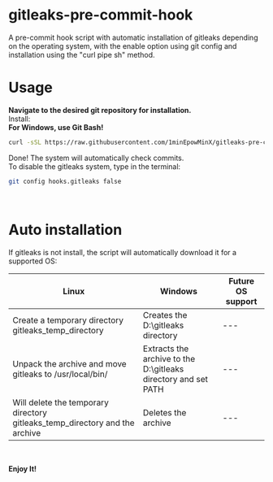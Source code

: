 # gitleaks-pre-commit-hook
A pre-commit hook script with automatic installation of gitleaks depending on the operating system, with the enable option using git config and installation using the "curl pipe sh" method.
# Usage  
**Navigate to the desired git repository for installation.**  
Install:  
**For Windows, use Git Bash!**
```sh
curl -sSL https://raw.githubusercontent.com/1minEpowMinX/gitleaks-pre-commit-hook/main/gitleaks-pre-commit.sh | sh
```
Done! The system will automatically check commits.  
To disable the gitleaks system, type in the terminal:  
```sh
git config hooks.gitleaks false
```
<br>

# Auto installation

If gitleaks is not install, the script will automatically download it for a supported OS:<br>  

| Linux | Windows | Future OS support |
| ----------- | ----------- | ----------- |
| Create a temporary directory gitleaks_temp_directory | Creates the D:\gitleaks directory | --- |
| Unpack the archive and move gitleaks to /usr/local/bin/ | Extracts the archive to the D:\gitleaks directory and set PATH | --- |
| Will delete the temporary directory gitleaks_temp_directory and the archive | Deletes the archive | --- |

<br>

**Enjoy It!**
